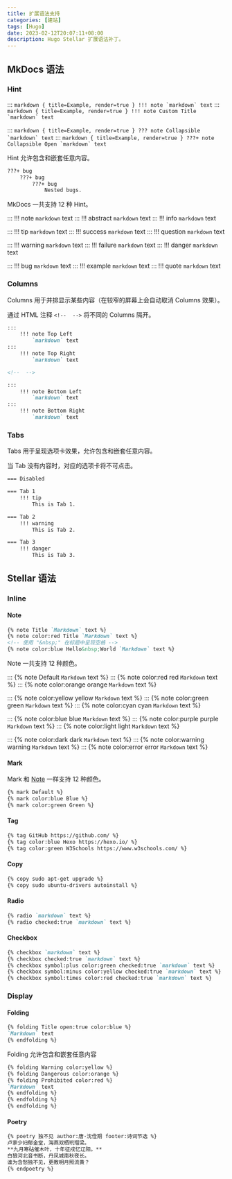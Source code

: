 ```yaml
---
title: 扩展语法支持
categories: [建站]
tags: [Hugo]
date: 2023-02-12T20:07:11+08:00
description: Hugo Stellar 扩展语法补丁。
---
```


## MkDocs 语法

### Hint

:::
    ``` markdown { title=Example, render=true }
    !!! note
        `markdown` text
    ```
:::
    ``` markdown { title=Example, render=true }
    !!! note Custom Title
        `markdown` text
    ```
<!--  -->

:::
    ``` markdown { title=Example, render=true }
    ??? note Collapsible
        `markdown` text
    ```
:::
    ``` markdown { title=Example, render=true }
    ???+ note Collapsible Open
        `markdown` text
    ```

Hint 允许包含和嵌套任意内容。

``` markdown { title=Example, render=true }
???+ bug
    ???+ bug
        ???+ bug
            Nested bugs.
```

MkDocs 一共支持 12 种 Hint。

:::
    !!! note
        `markdown` text
:::
    !!! abstract
        `markdown` text
:::
    !!! info
        `markdown` text

<!--  -->

:::
    !!! tip
        `markdown` text
:::
    !!! success
        `markdown` text
:::
    !!! question
        `markdown` text

<!--  -->

:::
    !!! warning
        `markdown` text
:::
    !!! failure
        `markdown` text
:::
    !!! danger
        `markdown` text

<!--  -->

:::
    !!! bug
        `markdown` text
:::
    !!! example
        `markdown` text
:::
    !!! quote
        `markdown` text

### Columns

Columns 用于并排显示某些内容（在较窄的屏幕上会自动取消 Columns 效果）。

通过 HTML 注释 `<!--  -->` 将不同的 Columns 隔开。

``` markdown { title=Example, render=true }
:::
    !!! note Top Left
        `markdown` text
:::
    !!! note Top Right
        `markdown` text

<!--  -->

:::
    !!! note Bottom Left
        `markdown` text
:::
    !!! note Bottom Right
        `markdown` text
```

### Tabs

Tabs 用于呈现选项卡效果，允许包含和嵌套任意内容。

当 Tab 没有内容时，对应的选项卡将不可点击。

``` markdown { title=Example, render=true }
=== Disabled

=== Tab 1
    !!! tip
        This is Tab 1.

=== Tab 2
    !!! warning
        This is Tab 2.

=== Tab 3
    !!! danger
        This is Tab 3.
```

## Stellar 语法

### Inline

#### Note

``` markdown { title=Example, render=true }
{% note Title `Markdown` text %}
{% note color:red Title `Markdown` text %}
<!-- 使用 "&nbsp;" 在标题中呈现空格 -->
{% note color:blue Hello&nbsp;World `Markdown` text %}
```

Note 一共支持 12 种颜色。

:::
    {% note Default `Markdown` text %}
:::
    {% note color:red red `Markdown` text %}
:::
    {% note color:orange orange `Markdown` text %}

<!--  -->

:::
    {% note color:yellow yellow `Markdown` text %}
:::
    {% note color:green green `Markdown` text %}
:::
    {% note color:cyan cyan `Markdown` text %}

<!--  -->

:::
    {% note color:blue blue `Markdown` text %}
:::
    {% note color:purple purple `Markdown` text %}
:::
    {% note color:light light `Markdown` text %}

<!--  -->

:::
    {% note color:dark dark `Markdown` text %}
:::
    {% note color:warning warning `Markdown` text %}
:::
    {% note color:error error `Markdown` text %}

#### Mark

Mark 和 [Note](#note) 一样支持 12 种颜色。

``` markdown { title=Example, render=true }
{% mark Default %}
{% mark color:blue Blue %}
{% mark color:green Green %}
```

#### Tag

``` markdown { title=Example, render=true }
{% tag GitHub https://github.com/ %}
{% tag color:blue Hexo https://hexo.io/ %}
{% tag color:green W3Schools https://www.w3schools.com/ %}
```

#### Copy

``` markdown { title=Example, render=true }
{% copy sudo apt-get upgrade %}
{% copy sudo ubuntu-drivers autoinstall %}
```

#### Radio

``` markdown { title=Example, render=true }
{% radio `markdown` text %}
{% radio checked:true `markdown` text %}
```

#### Checkbox

``` markdown { title=Example, render=true }
{% checkbox `markdown` text %}
{% checkbox checked:true `markdown` text %}
{% checkbox symbol:plus color:green checked:true `markdown` text %}
{% checkbox symbol:minus color:yellow checked:true `markdown` text %}
{% checkbox symbol:times color:red checked:true `markdown` text %}
```

### Display

#### Folding

``` markdown { title=Example, render=true }
{% folding Title open:true color:blue %}
`Markdown` text
{% endfolding %}
```

Folding 允许包含和嵌套任意内容

``` markdown { title=Example, render=true }
{% folding Warning color:yellow %}
{% folding Dangerous color:orange %}
{% folding Prohibited color:red %}
`Markdown` text
{% endfolding %}
{% endfolding %}
{% endfolding %}
```

#### Poetry

``` markdown { title=Example, render=true }
{% poetry 独不见 author:唐·沈佺期 footer:诗词节选 %}
卢家少妇郁金堂，海燕双栖玳瑁梁。
**九月寒砧催木叶，十年征戍忆辽阳。**
白狼河北音书断，丹凤城南秋夜长。
谁为含愁独不见，更教明月照流黄？
{% endpoetry %}
```
